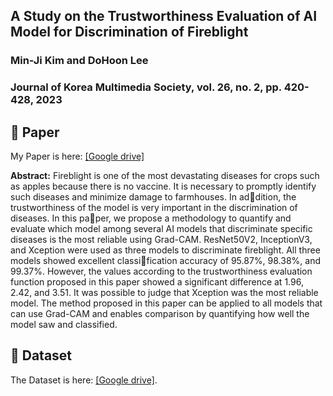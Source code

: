 ## A Study on the Trustworthiness Evaluation of AI Model for Discrimination of Fireblight
### Min-Ji Kim and DoHoon Lee
### Journal of Korea Multimedia Society, vol. 26, no. 2, pp. 420-428, 2023

## 📃 Paper
My Paper is here: [[Google drive]](https://drive.google.com/file/d/1Mm4GNnjKdwCFHmbhjJu0HaLLic9oJ2A_/view?usp=sharing)

**Abstract:** 
Fireblight is one of the most devastating diseases for crops such as apples because there is no vaccine. It is necessary to promptly identify such diseases and minimize damage to farmhouses. In addition, the trustworthiness of the model is very important in the discrimination of diseases. In this paper, we propose a methodology to quantify and evaluate which model among several AI models that discriminate specific diseases is the most reliable using Grad-CAM. ResNet50V2, InceptionV3, and Xception were used as three models to discriminate fireblight. All three models showed excellent classification accuracy of 95.87%, 98.38%, and 99.37%. However, the values according to the trustworthiness evaluation function proposed in this paper showed a significant difference at 1.96, 2.42, and 3.51. It was possible to judge that Xception was the most reliable model. The method proposed in this paper can be applied to all models that can use Grad-CAM and enables comparison by quantifying how well the model saw and classified.


## 🍎 Dataset

The Dataset is here: [[Google drive]](https://www.aihub.or.kr/aihubdata/data/view.do?currMenu=115&topMenu=100&aihubDataSe=data&dataSetSn=146).

